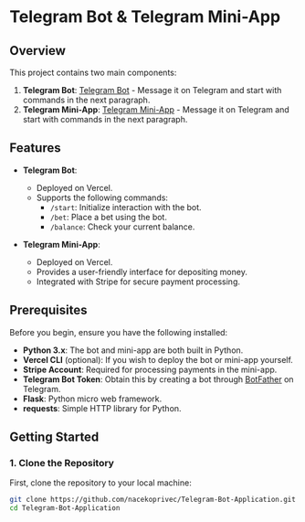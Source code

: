 # Telegram Bot & Telegram Mini-App

## Overview

This project contains two main components:

1. **Telegram Bot**: [Telegram Bot](https://t.me/Ggambling01_bot) - Message it on Telegram and start with commands in the next paragraph.
2. **Telegram Mini-App**: [Telegram Mini-App](https://t.me/miniappbotGambling0001_bot) - Message it on Telegram and start with commands in the next paragraph.

## Features

- **Telegram Bot**:
  - Deployed on Vercel.
  - Supports the following commands:
    - `/start`: Initialize interaction with the bot.
    - `/bet`: Place a bet using the bot.
    - `/balance`: Check your current balance.
  
- **Telegram Mini-App**:
  - Deployed on Vercel.
  - Provides a user-friendly interface for depositing money.
  - Integrated with Stripe for secure payment processing.

## Prerequisites

Before you begin, ensure you have the following installed:

- **Python 3.x**: The bot and mini-app are both built in Python.
- **Vercel CLI** (optional): If you wish to deploy the bot or mini-app yourself.
- **Stripe Account**: Required for processing payments in the mini-app.
- **Telegram Bot Token**: Obtain this by creating a bot through [BotFather](https://core.telegram.org/bots#botfather) on Telegram.
- **Flask**: Python micro web framework.
- **requests**: Simple HTTP library for Python.

## Getting Started

### 1. Clone the Repository

First, clone the repository to your local machine:

```bash
git clone https://github.com/nacekoprivec/Telegram-Bot-Application.git
cd Telegram-Bot-Application
```

